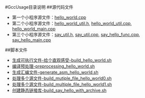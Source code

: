 #GccUsage目录说明
##源代码文件
- 第一个小程序源文件：[hello_world.cpp](hello_world.cpp)
- 第二个小程序源文件：[hello_world_util.h](hello_world_util.h), [hello_world_util.cpp](hello_world_util.cpp),
[hello_world_main.cpp](hello_world_main.cpp)
- 第三个小程序源文件：[say_util.h](say_util.h), [say_util.cpp](say_util.cpp),
[say_hello_func.cpp](say_hello_func.cpp), [say_hello_main.cpp](say_hello_main.cpp)

##脚本文件
- [生成可执行文件-给个直观感受-build_hello_world.sh](-build_hello_world.sh)
- [编译预处理-preprocessing_hello_world.sh](preprocessing_hello_world.sh)
- [生成汇编文件-generate_asm_hello_world.sh](generate_asm_hello_world.sh)
- [处理多个源文件-build_mutiple_file_hello_world0.sh](build_mutiple_file_hello_world0.sh)
- [处理多个源文件-build_multiple_file_hello_world1.sh](build_multiple_file_hello_world1.sh)
- [创建静态链接库-build_say_hello_with_archive.sh](build_say_hello_with_archive.sh)

